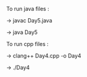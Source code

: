 To run java files :

  -> javac Day5.java
  
  -> java Day5

To run cpp files :

  -> clang++ Day4.cpp -o Day4
  
  -> ./Day4
